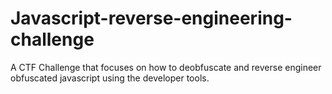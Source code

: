 # Javascript-reverse-engineering-challenge
A CTF Challenge that focuses on how to deobfuscate and reverse engineer obfuscated javascript using the developer tools.
